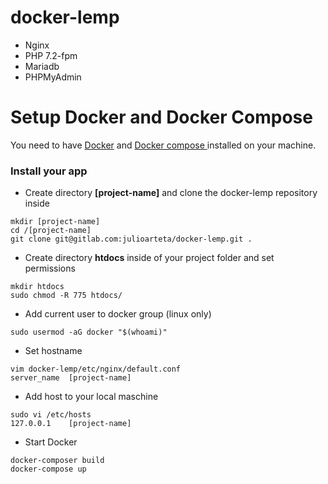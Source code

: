 docker-lemp
===========

* Nginx
* PHP 7.2-fpm
* Mariadb
* PHPMyAdmin

Setup Docker and Docker Compose
===========

You need to have [Docker](https://docs.docker.com/install/linux/docker-ce/ubuntu/)  and [Docker compose ](https://docs.docker.com/compose/install/#install-compose)  installed on your machine.


### Install your app

- Create directory **[project-name]** and clone the docker-lemp repository inside
```
mkdir [project-name]
cd /[project-name]
git clone git@gitlab.com:julioarteta/docker-lemp.git .

```

- Create directory **htdocs** inside of your project folder and set permissions
```
mkdir htdocs
sudo chmod -R 775 htdocs/
```

- Add current user to docker group (linux only)
```
sudo usermod -aG docker "$(whoami)"
```

- Set hostname
```
vim docker-lemp/etc/nginx/default.conf
server_name  [project-name]
```

- Add host to your local maschine
````
sudo vi /etc/hosts
127.0.0.1    [project-name]
````

- Start Docker 
```
docker-composer build
docker-compose up
```


